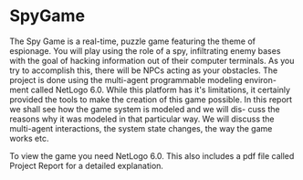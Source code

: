 # SpyGame

The Spy Game is a real-time, puzzle game featuring the
theme of espionage. You will play using the role of a spy, infiltrating enemy
bases with the goal of hacking information out of their computer terminals.
As you try to accomplish this, there will be NPCs acting as your obstacles.
The project is done using the multi-agent programmable modeling environ-
ment called NetLogo 6.0. While this platform has it's limitations, it certainly
provided the tools to make the creation of this game possible.
In this report we shall see how the game system is modeled and we will dis-
cuss the reasons why it was modeled in that particular way. We will discuss
the multi-agent interactions, the system state changes, the way the game
works etc.

To view the game you need NetLogo 6.0. This also includes a pdf file called Project Report for a detailed explanation.